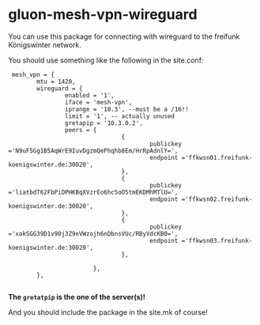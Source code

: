 # gluon-mesh-vpn-wireguard

You can use this package for connecting with wireguard to the freifunk Königswinter network.

You should use something like the following in the site.conf:

        
```
 mesh_vpn = {
        mtu = 1420,
        wireguard = {
                enabled = '1',
                iface = 'mesh-vpn',
                iprange = '10.3', --must be a /16!!
                limit = '1', -- actually unused
                gretapip = '10.3.0.2',
                peers = {
                                {
                                        publickey ='N9uF5Gg1B5AqWrE9IuvDgzmQePhqhb8Em/HrRpAdnlY=',
                                        endpoint ='ffkwsn01.freifunk-koenigswinter.de:30020',
                                },                
                                {
                                        publickey ='liatbdT62FbPiDPHKBqXVzrEo6hc5oO5tmEKDMhMTlU=',
                                        endpoint ='ffkwsn02.freifunk-koenigswinter.de:30020',
                                },
                                {
                                        publickey ='xakSGG39D1v90j3Z9eVWzojh6nDbnsVUc/RByVdcKB0=',
                                        endpoint ='ffkwsn03.freifunk-koenigswinter.de:30020',
                                },

                        },
        },
        
```    

**The `gretatpip` is the one of the server(s)!**

And you should include the package in the site.mk of course!
